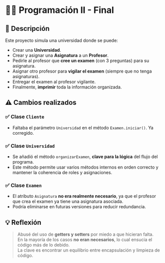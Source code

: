 # 👨‍💻 Programación II - Final

## 🧾 Descripción

Este proyecto simula una universidad donde se puede:

- Crear una **Universidad**.
- Crear y asignar una **Asignatura** a un **Profesor**.
- Pedirle al profesor que **cree un examen** (con 3 preguntas) para su asignatura.
- Asignar otro profesor para **vigilar el examen** (siempre que no tenga asignaturas).
- Entregar el examen al profesor vigilante.
- Finalmente, **imprimir** toda la información organizada.

## ⚠️ Cambios realizados

### ✅ Clase `Cliente`
- Faltaba el parámetro `Universidad` en el método `Examen.iniciar()`. Ya corregido.

### ✅ Clase `Universidad`
- Se añadió el método `organizarExamen`, **clave para la lógica** del flujo del programa.
- Este método permite usar varios métodos internos en orden correcto y mantener la coherencia de roles y asignaciones.

### ✅ Clase `Examen`
- El atributo `Asignatura` **no era realmente necesario**, ya que el profesor que crea el examen ya tiene una asignatura asociada.
- Podría eliminarse en futuras versiones para reducir redundancia.

## 💡 Reflexión

> Abusé del uso de **getters y setters** por miedo a que hicieran falta.  
> En la mayoría de los casos **no eran necesarios**, lo cual ensucia el código más de lo debido.  
> La clave es encontrar un equilibrio entre encapsulación y limpieza de código.

